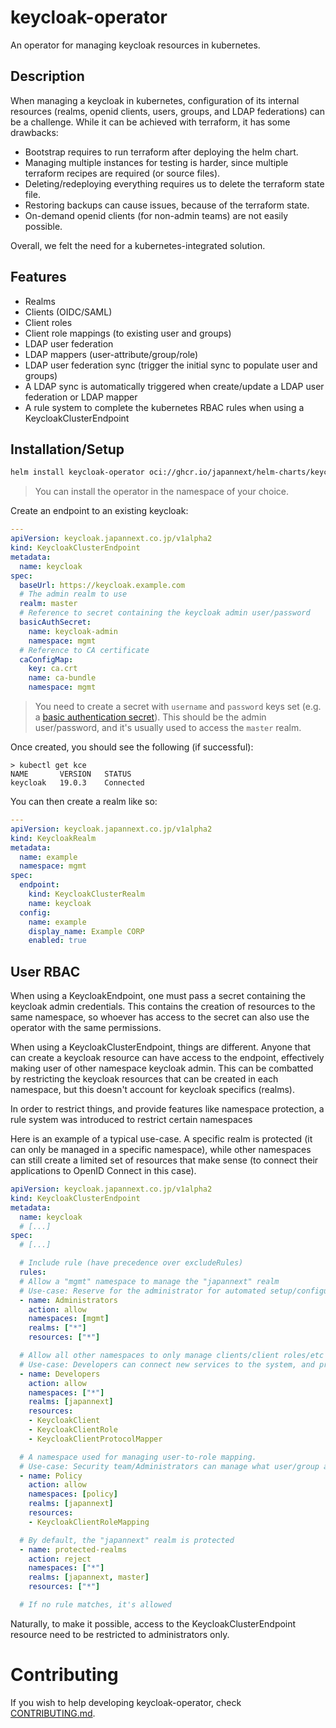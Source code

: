 # keycloak-operator

An operator for managing keycloak resources in kubernetes.

## Description

When managing a keycloak in kubernetes, configuration of its internal resources (realms, openid clients, users, groups, and LDAP federations)
can be a challenge. While it can be achieved with terraform, it has some drawbacks:
* Bootstrap requires to run terraform after deploying the helm chart.
* Managing multiple instances for testing is harder, since multiple terraform recipes are required (or source files).
* Deleting/redeploying everything requires us to delete the terraform state file.
* Restoring backups can cause issues, because of the terraform state.
* On-demand openid clients (for non-admin teams) are not easily possible.

Overall, we felt the need for a kubernetes-integrated solution.

## Features

* Realms
* Clients (OIDC/SAML)
* Client roles
* Client role mappings (to existing user and groups)
* LDAP user federation
* LDAP mappers (user-attribute/group/role)
* LDAP user federation sync (trigger the initial sync to populate user and groups)
* A LDAP sync is automatically triggered when create/update a LDAP user federation or LDAP mapper
* A rule system to complete the kubernetes RBAC rules when using a KeycloakClusterEndpoint

## Installation/Setup

```bash
helm install keycloak-operator oci://ghcr.io/japannext/helm-charts/keycloak-operator --version 1.1.3
```

> You can install the operator in the namespace of your choice.

Create an endpoint to an existing keycloak:
```yaml
---
apiVersion: keycloak.japannext.co.jp/v1alpha2
kind: KeycloakClusterEndpoint
metadata:
  name: keycloak
spec:
  baseUrl: https://keycloak.example.com
  # The admin realm to use
  realm: master
  # Reference to secret containing the keycloak admin user/password
  basicAuthSecret:
    name: keycloak-admin
    namespace: mgmt
  # Reference to CA certificate
  caConfigMap:
    key: ca.crt
    name: ca-bundle
    namespace: mgmt
```

> You need to create a secret with `username` and `password` keys set
> (e.g. a [basic authentication secret](https://kubernetes.io/docs/concepts/configuration/secret/#basic-authentication-secret)).
> This should be the admin user/password, and it's usually used to access the `master` realm.

Once created, you should see the following (if successful):
```console
> kubectl get kce
NAME       VERSION   STATUS
keycloak   19.0.3    Connected
```

You can then create a realm like so:
```yaml
---
apiVersion: keycloak.japannext.co.jp/v1alpha2
kind: KeycloakRealm
metadata:
  name: example
  namespace: mgmt
spec:
  endpoint:
    kind: KeycloakClusterRealm
    name: keycloak
  config:
    name: example
    display_name: Example CORP
    enabled: true
```

## User RBAC

When using a KeycloakEndpoint, one must pass a secret containing the keycloak admin credentials.
This contains the creation of resources to the same namespace, so whoever has access to the secret
can also use the operator with the same permissions.

When using a KeycloakClusterEndpoint, things are different. Anyone that can create a keycloak resource
can have access to the endpoint, effectively making user of other namespace keycloak admin.
This can be combatted by restricting the keycloak resources that can be created in each namespace,
but this doesn't account for keycloak specifics (realms).

In order to restrict things, and provide features like namespace protection, a rule system was introduced
to restrict certain namespaces

Here is an example of a typical use-case. A specific realm is protected (it can only be managed in
a specific namespace), while other namespaces can still create a limited set of resources that make
sense (to connect their applications to OpenID Connect in this case).

```yaml
apiVersion: keycloak.japannext.co.jp/v1alpha2
kind: KeycloakClusterEndpoint
metadata:
  name: keycloak
  # [...]
spec:
  # [...]

  # Include rule (have precedence over excludeRules)
  rules:
  # Allow a "mgmt" namespace to manage the "japannext" realm
  # Use-case: Reserve for the administrator for automated setup/configuration.
  - name: Administrators
    action: allow
    namespaces: [mgmt]
    realms: ["*"]
    resources: ["*"]

  # Allow all other namespaces to only manage clients/client roles/etc in this realm.
  # Use-case: Developers can connect new services to the system, and provide roles.
  - name: Developers
    action: allow
    namespaces: ["*"]
    realms: [japannext]
    resources:
    - KeycloakClient
    - KeycloakClientRole
    - KeycloakClientProtocolMapper

  # A namespace used for managing user-to-role mapping.
  # Use-case: Security team/Administrators can manage what user/group access to keycloak roles
  - name: Policy
    action: allow
    namespaces: [policy]
    realms: [japannext]
    resources:
    - KeycloakClientRoleMapping

  # By default, the "japannext" realm is protected
  - name: protected-realms
    action: reject
    namespaces: ["*"]
    realms: [japannext, master]
    resources: ["*"]

  # If no rule matches, it's allowed
```

Naturally, to make it possible, access to the KeycloakClusterEndpoint resource need
to be restricted to administrators only.

# Contributing

If you wish to help developing keycloak-operator, check [CONTRIBUTING.md](./CONTRIBUTING.md).
